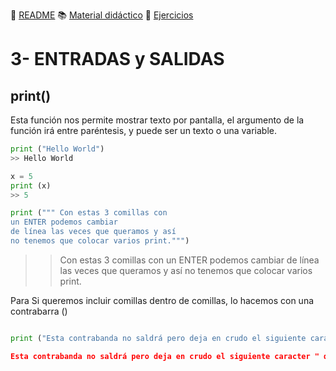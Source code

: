 
:page_with_curl: [README](../README.md) :books: [Material didáctico](/documentation/indicedocu.md) :pencil: [Ejercicios](/tests/indicetests.md)




# 3- ENTRADAS y SALIDAS

## print()

Esta función nos permite mostrar texto por pantalla,
el argumento de la función irá entre paréntesis, y puede ser un texto o una variable.

````python
print ("Hello World")
>> Hello World

x = 5
print (x)
>> 5

print (""" Con estas 3 comillas con
un ENTER podemos cambiar 
de línea las veces que queramos y así 
no tenemos que colocar varios print.""")
````
>>  Con estas 3 comillas con
un ENTER podemos cambiar 
de línea las veces que queramos y así
no tenemos que colocar varios print.

Para Si queremos incluir comillas dentro de comillas, lo hacemos con una contrabarra (\)
````python

print ("Esta contrabanda no saldrá pero deja en crudo el siguiente caracter \" que son estas comillas \""")

Esta contrabanda no saldrá pero deja en crudo el siguiente caracter " que son estas comillas " 
````